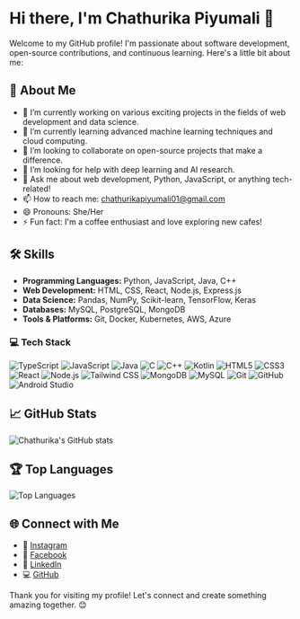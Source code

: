# Hi there, I'm Chathurika Piyumali 👋

Welcome to my GitHub profile! I'm passionate about software development, open-source contributions, and continuous learning. Here's a little bit about me:

## 🚀 About Me
- 🔭 I’m currently working on various exciting projects in the fields of web development and data science.
- 🌱 I’m currently learning advanced machine learning techniques and cloud computing.
- 👯 I’m looking to collaborate on open-source projects that make a difference.
- 🤔 I’m looking for help with deep learning and AI research.
- 💬 Ask me about web development, Python, JavaScript, or anything tech-related!
- 📫 How to reach me: chathurikapiyumali01@gmail.com
- 😄 Pronouns: She/Her
- ⚡ Fun fact: I'm a coffee enthusiast and love exploring new cafes!

## 🛠️ Skills
- **Programming Languages:** Python, JavaScript, Java, C++
- **Web Development:** HTML, CSS, React, Node.js, Express.js
- **Data Science:** Pandas, NumPy, Scikit-learn, TensorFlow, Keras
- **Databases:** MySQL, PostgreSQL, MongoDB
- **Tools & Platforms:** Git, Docker, Kubernetes, AWS, Azure

### 💻 Tech Stack
![TypeScript](https://img.shields.io/badge/-TypeScript-3178C6?style=flat-square&logo=typescript&logoColor=white)
![JavaScript](https://img.shields.io/badge/-JavaScript-F7DF1E?style=flat-square&logo=javascript&logoColor=black)
![Java](https://img.shields.io/badge/-Java-007396?style=flat-square&logo=java&logoColor=white)
![C](https://img.shields.io/badge/-C-A8B9CC?style=flat-square&logo=c&logoColor=black)
![C++](https://img.shields.io/badge/-C++-00599C?style=flat-square&logo=cplusplus&logoColor=white)
![Kotlin](https://img.shields.io/badge/-Kotlin-0095D5?style=flat-square&logo=kotlin&logoColor=white)
![HTML5](https://img.shields.io/badge/-HTML5-E34F26?style=flat-square&logo=html5&logoColor=white)
![CSS3](https://img.shields.io/badge/-CSS3-1572B6?style=flat-square&logo=css3)
![React](https://img.shields.io/badge/-React-61DAFB?style=flat-square&logo=react&logoColor=black)
![Node.js](https://img.shields.io/badge/-Node.js-339933?style=flat-square&logo=nodedotjs&logoColor=white)
![Tailwind CSS](https://img.shields.io/badge/-Tailwind%20CSS-06B6D4?style=flat-square&logo=tailwindcss&logoColor=white)
![MongoDB](https://img.shields.io/badge/-MongoDB-47A248?style=flat-square&logo=mongodb&logoColor=white)
![MySQL](https://img.shields.io/badge/-MySQL-4479A1?style=flat-square&logo=mysql&logoColor=white)
![Git](https://img.shields.io/badge/-Git-F05032?style=flat-square&logo=git&logoColor=white)
![GitHub](https://img.shields.io/badge/-GitHub-181717?style=flat-square&logo=github)
![Android Studio](https://img.shields.io/badge/-Android%20Studio-3DDC84?style=flat-square&logo=androidstudio&logoColor=white)


## 📈 GitHub Stats
![Chathurika's GitHub stats](https://github-readme-stats.vercel.app/api?username=ChathurikaPiyumali&show_icons=true&theme=radical)

## 🏆 Top Languages
![Top Languages](https://github-readme-stats.vercel.app/api/top-langs/?username=ChathurikaPiyumali&layout=compact&theme=radical)

## 🌐 Connect with Me
- 📸 [Instagram](https://www.instagram.com/piyu_c.u/)  
- 📘 [Facebook](https://www.facebook.com/chathurika.piyumali.151755)  
- 💼 [LinkedIn](https://www.linkedin.com/in/chathurika-piyumali-10a937284/)  
- 💻 [GitHub](https://github.com/ChathurikaPiyumali)  



Thank you for visiting my profile! Let's connect and create something amazing together. 😊


